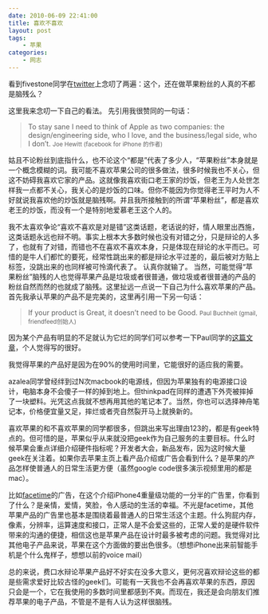 ```yaml
---
date: 2010-06-09 22:41:00
title: 喜欢不喜欢
layout: post
tags:
    - 苹果
categories:
    - 网志
---
```

看到fivestone同学在[twitter](http://twitter.com/fivestone/status/15764036948)上念叨了两遍：这个，还在做苹果粉丝的人真的不都是脑残么？

这里我来念叨一下自己的看法。
先引用我很赞同的一句话：

>To stay sane I need to think of Apple as two companies: the design/engineering side, who I love, and the business/legal side, who I don’t.  <small>Joe Hewitt (facebook for iPhone 的作者)</small>

姑且不论粉丝到底指什么，也不论这个“都是”代表了多少人，“苹果粉丝”本身就是一个概念模糊的词。我可能不喜欢苹果公司的很多做法，很多时候我也不关心，但这不妨碍我喜欢它家的产品。这就像我喜欢街口老王家的炒饭，但老王为人处世怎样我一点都不关心，我关心的是炒饭的口味。但你不能因为你觉得老王平时为人不好就说我喜欢他的炒饭就是脑残啊。并且我所接触到的所谓“苹果粉丝”，都是喜欢老王的炒饭，而没有一个是特别地爱慕老王这个人的。

我不太喜欢争论“喜欢不喜欢是对是错”这类话题，老话说的好，情人眼里出西施，这类话题永远也辩不明。事实上根本大多数时候也没有对错之分，只是辩论的人多了，也就有了对错，而错也不在喜欢不喜欢本身，只是体现在辩论的水平而已。可惜的是牛人们都忙的要死，经常性跳出来的都是辩论水平过差的，最后被对方贴上标签，没跳出来的也同样被可怜滴代表了。
认真你就输了。
当然，可能觉得“苹果粉丝”脑残的人也觉得苹果产品是垃圾或者很普通，做垃圾或者很普通的产品的粉丝自然而然的也就成了脑残。这里扯远一点说一下自己为什么喜欢苹果的产品。
首先我承认苹果的产品不是完美的，这里再引用一下另一句话：

>If your product is Great, it doesn’t need to be Good.  <small>Paul Buchheit (gmail, friendfeed创始人)</small>

因为某个产品有明显的不足就认为它烂的同学们可以参考一下Paul同学的[这篇文章](http://paulbuchheit.blogspot.com/2010/02/if-your-product-is-great-it-doesnt-need.html)，个人觉得写的很好。

我觉得苹果的产品好是因为在90%的使用时间里，它能很好的适应我的需要。

azalea同学曾经绊到过N次macbook的电源线，但因为苹果独有的电源接口设计，电脑本身不会傻子一样的掉到地上。但thinkpad在同样的遭遇下外壳被摔掉了一块塑料。光凭这点我就不想再用其他的笔记本了。当然，你也可以选择神舟笔记本，价格便宜量又足，摔烂或者壳自然裂开马上就换新的。

喜欢苹果的和不喜欢苹果的同学都很多，但跳出来写出理由123的，都是有geek特点的。但可惜的是，苹果似乎从来就没把geek作为自己服务的主要目标。什么时候苹果会重点详细介绍硬件指标呢？开发者大会，新品发布，因为这时候大量geek在关注着。如果你去苹果主页上看产品介绍或广告会看到什么？是苹果的产品怎样使普通人的日常生活更方便（虽然google code很多演示视频里用的都是mac）。

比如[facetime](http://www.apple.com/iphone/features/facetime.html#facetime-video)的广告，在这个介绍iPhone4重量级功能的一分半的广告里，你看到了什么？是亲情，爱情，笑脸，令人感动的生活的幸福。不光是facetime，其他苹果产品的广告里也基本是围绕着最普通人的日常生活这个主题。什么狗屁内存，像素，分辨率，运算速度和接口，正常人是不会爱这些的，正常人爱的是硬件软件带来的沟通的便捷，相信这也是苹果产品在设计时最多被考虑的问题。我觉得对比其他电子产品来说，苹果在这个方面做的要出色很多。（想想iPhone出来前智能手机是个什么鬼样子，想想以前的voice mail）

总的来说，费口水辩论苹果产品好不好实在没多大意义，更何况喜欢辩论这些的都是些需求爱好比较古怪的geek们。可能有一天我也不会再喜欢苹果的东西，原因只会是一个，它在我使用的多数时间里都感到不爽。而现在，我还是会向朋友们推荐苹果的电子产品，不管是不是有人认为这样很脑残。